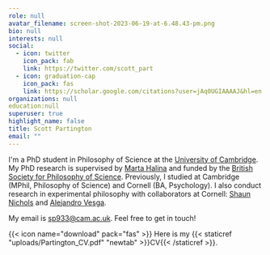 ```yaml
---
role: null
avatar_filename: screen-shot-2023-06-19-at-6.48.43-pm.png
bio: null
interests: null
social:
  - icon: twitter
    icon_pack: fab
    link: https://twitter.com/scott_part
  - icon: graduation-cap
    icon_pack: fas
    link: https://scholar.google.com/citations?user=jAq0UGIAAAAJ&hl=en
organizations: null
education:null
superuser: true
highlight_name: false
title: Scott Partington
email: ""
---
```


I'm a PhD student in Philosophy of Science at the [University of Cambridge](https://www.hps.cam.ac.uk). My PhD research is supervised by [Marta Halina](https://www.martahalina.com) and funded by the [British Society for Philosophy of Science](https://www.thebsps.org). Previously, I studied at Cambridge (MPhil, Philosophy of Science) and Cornell (BA, Psychology). I also conduct research in experimental philosophy with collaborators at Cornell: [Shaun Nichols](https://sites.google.com/view/shaunbnichols/home) and [Alejandro Vesga](https://alejandrovesga.co).

My email is sp933@cam.ac.uk. Feel free to get in touch! 

{{< icon name="download" pack="fas" >}} Here is my {{< staticref "uploads/Partington_CV.pdf" "newtab" >}}CV{{< /staticref >}}.
